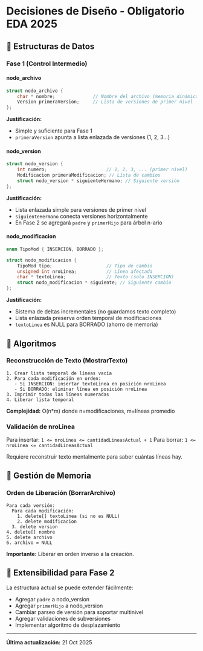 # Decisiones de Diseño - Obligatorio EDA 2025

## 📐 Estructuras de Datos

### Fase 1 (Control Intermedio)

#### nodo_archivo
```c
struct nodo_archivo {
    char * nombre;              // Nombre del archivo (memoria dinámica)
    Version primeraVersion;     // Lista de versiones de primer nivel
};
```

**Justificación:**
- Simple y suficiente para Fase 1
- `primeraVersion` apunta a lista enlazada de versiones (1, 2, 3...)

#### nodo_version
```c
struct nodo_version {
    int numero;                      // 1, 2, 3, ... (primer nivel)
    Modificacion primeraModificacion; // Lista de cambios
    struct nodo_version * siguienteHermano; // Siguiente versión
};
```

**Justificación:**
- Lista enlazada simple para versiones de primer nivel
- `siguienteHermano` conecta versiones horizontalmente
- En Fase 2 se agregará `padre` y `primerHijo` para árbol n-ario

#### nodo_modificacion
```c
enum TipoMod { INSERCION, BORRADO };

struct nodo_modificacion {
    TipoMod tipo;                    // Tipo de cambio
    unsigned int nroLinea;           // Línea afectada
    char * textoLinea;               // Texto (solo INSERCION)
    struct nodo_modificacion * siguiente; // Siguiente cambio
};
```

**Justificación:**
- Sistema de deltas incrementales (no guardamos texto completo)
- Lista enlazada preserva orden temporal de modificaciones
- `textoLinea` es NULL para BORRADO (ahorro de memoria)

## 🔄 Algoritmos

### Reconstrucción de Texto (MostrarTexto)

```
1. Crear lista temporal de líneas vacía
2. Para cada modificación en orden:
   - Si INSERCION: insertar textoLinea en posición nroLinea
   - Si BORRADO: eliminar línea en posición nroLinea
3. Imprimir todas las líneas numeradas
4. Liberar lista temporal
```

**Complejidad:** O(n*m) donde n=modificaciones, m=líneas promedio

### Validación de nroLinea

Para insertar: `1 <= nroLinea <= cantidadLineasActual + 1`
Para borrar: `1 <= nroLinea <= cantidadLineasActual`

Requiere reconstruir texto mentalmente para saber cuántas líneas hay.

## 💾 Gestión de Memoria

### Orden de Liberación (BorrarArchivo)
```
Para cada versión:
  Para cada modificación:
    1. delete[] textoLinea (si no es NULL)
    2. delete modificacion
  3. delete version
4. delete[] nombre
5. delete archivo
6. archivo = NULL
```

**Importante:** Liberar en orden inverso a la creación.

## 🔮 Extensibilidad para Fase 2

La estructura actual se puede extender fácilmente:
- Agregar `padre` a nodo_version
- Agregar `primerHijo` a nodo_version
- Cambiar parseo de versión para soportar multinivel
- Agregar validaciones de subversiones
- Implementar algoritmo de desplazamiento

---
**Última actualización:** 21 Oct 2025